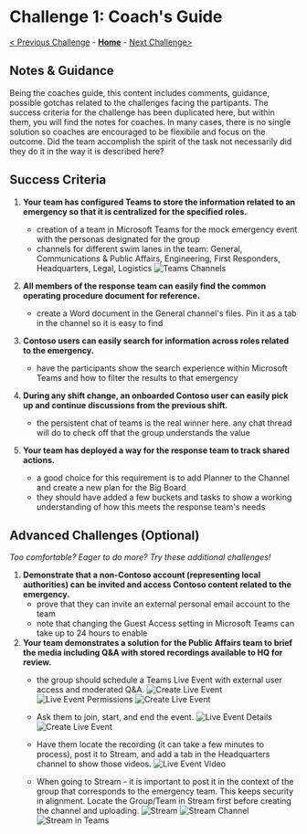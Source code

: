 # Challenge 1: Coach's Guide

[< Previous Challenge](./00-prereqs.md) - **[Home](./readme.md)** - [Next Challenge>](./02-firstresponders.md)

## Notes & Guidance
Being the coaches guide, this content includes comments, guidance, possible gotchas related to the challenges facing the partipants. The success criteria for the challenge has been duplicated here, but within them, you will find the notes for coaches. In many cases, there is no single solution so coaches are encouraged to be flexibile and focus on the outcome. Did the team accomplish the spirit of the task not necessarily did they do it in the way it is described here?
## Success Criteria

1. **Your team has configured Teams to store the information related to an emergency so that it is centralized for the specified roles.**
	* creation of a team in Microsoft Teams for the mock emergency event with the personas designated for the group
	* channels for different swim lanes in the team: General, Communications & Public Affairs, Engineering, First Responders, Headquarters, Legal, Logistics
	![Teams Channels](images/1teamschannels.png)
1. **All members of the response team can easily find the common operating procedure document for reference.**
	* create a Word document in the General channel's files. Pin it as a tab in the channel so it is easy to find
1. **Contoso users can easily search for information across roles related to the emergency.**
	* have the participants show the search experience within Microsoft Teams and how to filter the results to that emergency
1. **During any shift change, an onboarded Contoso user can easily pick up and continue discussions from the previous shift.**
	* the persistent chat of teams is the real winner here. any chat thread will do to check off that the group understands the value

1. **Your team has deployed a way for the response team to track shared actions.**
	* a good choice for this requirement is to add Planner to the Channel and create a new plan for the Big Board
	* they should have added a few buckets and tasks to show a working understanding of how this meets the response team's needs

## Advanced Challenges (Optional)

*Too comfortable?  Eager to do more?  Try these additional challenges!*

1. **Demonstrate that a non-Contoso account (representing local authorities) can be invited and access Contoso content related to the emergency.**
	* prove that they can invite an external personal email account to the team
	* note that changing the Guest Access setting in Microsoft Teams can take up to 24 hours to enable
1. **Your team demonstrates a solution for the Public Affairs team to brief the media including Q&A with stored recordings available to HQ for review.**
	* the group should schedule a Teams Live Event with external user access and moderated Q&A. 
	![Create Live Event](images/1createliveevent.png)
	![Live Event Permissions](images/1liveeventpermissions.png)
	![Create Live Event](images/1liveeventsettings.png)
	
	* Ask them to join, start, and end the event.
	![Live Event Details](images/1liveeventdetails.png)
	![Create Live Event](images/1liveevent.png)
	
	* Have them locate the recording (it can take a few minutes to process), post it to Stream, and add a tab in the Headquarters channel to show those videos.
	![Live Event Video](images/1liveeventvideo.png)
	
	* When going to Stream - it is important to post it in the context of the group that corresponds to the emergency team. This keeps security in alignment. Locate the Group/Team in Stream first before creating the channel and uploading.
	![Stream](images/1stream.png)
	![Stream Channel](images/1streamchannel.png)
	![Stream in Teams](images/1streamtabinteams.png)
	








